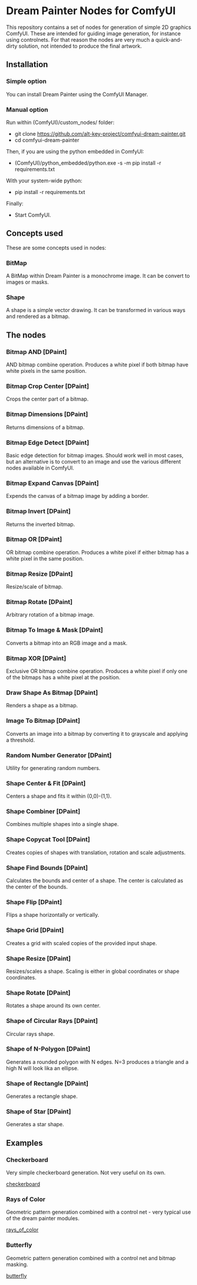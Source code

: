 # Dream Painter Nodes for ComfyUI

This repository contains a set of nodes for generation of simple 2D graphics ComfyUI. These are intended for guiding 
image generation, for instance using controlnets. For that reason the nodes are very much a quick-and-dirty solution, 
not intended to produce the final artwork. 

## Installation

### Simple option

You can install Dream Painter using the ComfyUI Manager.

### Manual option

Run within (ComfyUI)/custom_nodes/ folder:

* git clone https://github.com/alt-key-project/comfyui-dream-painter.git
* cd comfyui-dream-painter

Then, if you are using the python embedded in ComfyUI:
* (ComfyUI)/python_embedded/python.exe -s -m pip install -r requirements.txt

With your system-wide python:
*  pip install -r requirements.txt

Finally:
* Start ComfyUI.

## Concepts used

These are some concepts used in nodes:

### BitMap

A BitMap within Dream Painter is a monochrome image. It can be convert to images or masks.

### Shape

A shape is a simple vector drawing. It can be transformed in various ways and rendered as a bitmap.

## The nodes

### Bitmap AND [DPaint]
AND bitmap combine operation. Produces a white pixel if both bitmap have white pixels in the same position.

### Bitmap Crop Center [DPaint]
Crops the center part of a bitmap.

### Bitmap Dimensions [DPaint]
Returns dimensions of a bitmap.

### Bitmap Edge Detect [DPaint]
Basic edge detection for bitmap images. Should work well in most cases, but an alternative is to convert to an image and
use the various different nodes available in ComfyUI.

### Bitmap Expand Canvas [DPaint]
Expends the canvas of a bitmap image by adding a border.

### Bitmap Invert [DPaint]
Returns the inverted bitmap. 

### Bitmap OR [DPaint]
OR bitmap combine operation. Produces a white pixel if either bitmap has a white pixel in the same position.

### Bitmap Resize [DPaint]
Resize/scale of bitmap.

### Bitmap Rotate [DPaint]
Arbitrary rotation of a bitmap image.

### Bitmap To Image & Mask [DPaint]
Converts a bitmap into an RGB image and a mask.

### Bitmap XOR [DPaint]
Exclusive OR bitmap combine operation. Produces a white pixel if only one of the bitmaps has a white pixel at the position.

### Draw Shape As Bitmap [DPaint]
Renders a shape as a bitmap.

### Image To Bitmap [DPaint]
Converts an image into a bitmap by converting it to grayscale and applying a threshold.

### Random Number Generator [DPaint]
Utility for generating random numbers.

### Shape Center & Fit [DPaint]
Centers a shape and fits it within (0,0)-(1,1).

### Shape Combiner [DPaint]
Combines multiple shapes into a single shape.

### Shape Copycat Tool [DPaint]
Creates copies of shapes with translation, rotation and scale adjustments.

### Shape Find Bounds [DPaint]
Calculates the bounds and center of a shape. The center is calculated as the center of the bounds.

### Shape Flip [DPaint]
Flips a shape horizontally or vertically.

### Shape Grid [DPaint]
Creates a grid with scaled copies of the provided input shape.

### Shape Resize [DPaint]
Resizes/scales a shape. Scaling is either in global coordinates or shape coordinates.

### Shape Rotate [DPaint]
Rotates a shape around its own center.

### Shape of Circular Rays [DPaint]
Circular rays shape. 

### Shape of N-Polygon [DPaint]
Generates a rounded polygon with N edges. N=3 produces a triangle and a high N will look lika an ellipse.

### Shape of Rectangle [DPaint]
Generates a rectangle shape.

### Shape of Star [DPaint]
Generates a star shape.

## Examples

### Checkerboard

Very simple checkerboard generation. Not very useful on its own.

[checkerboard](examples/checkerboard.json)

### Rays of Color

Geometric pattern generation combined with a control net - very typical use of the dream painter modules.

[rays_of_color](examples/rays_of_color.json)

### Butterfly

Geometric pattern generation combined with a control net and bitmap masking.

[butterfly](examples/butterfly.json)
